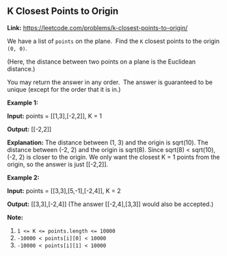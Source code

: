 ## K Closest Points to Origin

**Link:** https://leetcode.com/problems/k-closest-points-to-origin/

We have a list of `points` on the plane.  Find the `K` closest points to the origin `(0, 0)`.

(Here, the distance between two points on a plane is the Euclidean distance.)

You may return the answer in any order.  The answer is guaranteed to be unique (except for the order that it is in.)


**Example 1:**

**Input:** points = [[1,3],[-2,2]], K = 1

**Output:** [[-2,2]]

**Explanation:** 
The distance between (1, 3) and the origin is sqrt(10).
The distance between (-2, 2) and the origin is sqrt(8).
Since sqrt(8) < sqrt(10), (-2, 2) is closer to the origin.
We only want the closest K = 1 points from the origin, so the answer is just [[-2,2]].


**Example 2:**

**Input:** points = [[3,3],[5,-1],[-2,4]], K = 2

**Output:** [[3,3],[-2,4]]
(The answer [[-2,4],[3,3]] would also be accepted.)


**Note:**

1.  `1 <= K <= points.length <= 10000`
2.  `-10000 < points[i][0] < 10000`
3.  `-10000 < points[i][1] < 10000`